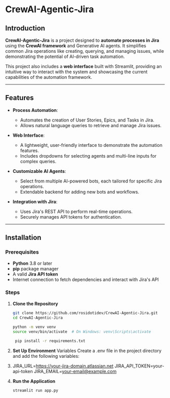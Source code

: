 # CrewAI-Agentic-Jira

## Introduction
**CrewAI-Agentic-Jira** is a project designed to **automate processes in Jira** using the **CrewAI framework** and Generative AI agents. It simplifies common Jira operations like creating, querying, and managing issues, while demonstrating the potential of AI-driven task automation.

This project also includes a **web interface** built with Streamlit, providing an intuitive way to interact with the system and showcasing the current capabilities of the automation framework.

---

## Features
- **Process Automation**:
  - Automates the creation of User Stories, Epics, and Tasks in Jira.
  - Allows natural language queries to retrieve and manage Jira issues.
  
- **Web Interface**:
  - A lightweight, user-friendly interface to demonstrate the automation features.
  - Includes dropdowns for selecting agents and multi-line inputs for complex queries.
  
- **Customizable AI Agents**:
  - Select from multiple AI-powered bots, each tailored for specific Jira operations.
  - Extendable backend for adding new bots and workflows.

- **Integration with Jira**:
  - Uses Jira's REST API to perform real-time operations.
  - Securely manages API tokens for authentication.

---

## Installation

### Prerequisites
- **Python** 3.8 or later
- **pip** package manager
- A valid **Jira API token**
- Internet connection to fetch dependencies and interact with Jira's API

### Steps
1. **Clone the Repository**
   ```bash
   git clone https://github.com/rosidotidev/CrewAI-Agentic-Jira.git
   cd CrewAI-Agentic-Jira
 
   python -m venv venv
   source venv/bin/activate  # On Windows: venv\Scripts\activate
   
    pip install -r requirements.txt

2. **Set Up Environment** 
  Variables Create a .env file in the project directory and add the following variables:

3. JIRA_URL=https://your-jira-domain.atlassian.net
JIRA_API_TOKEN=your-api-token
JIRA_EMAIL=your-email@example.com

4. **Run the Application**
   ```bash
   streamlit run app.py


